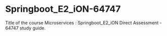 # Springboot_E2_iON-64747
Title of the course Microservices : Springboot_E2_iON Direct Assessment - 64747 study guide.
